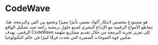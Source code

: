 # CodeWave
هو مستودع مخصص لابتكار أكواد تضفي تأثيرًا مميزًا وتجمع بين الفن والبرمجة. هنا، تتقاطع الأمواج الرقمية مع الإبداع البشري لصنع حلول برمجية رائعة تعيد تشكيل الواقع الرقمي. يهدف CodeWave إلى تعزيز تجربة البرمجة من خلال تقديم مشاريع ملهمة تعكس قوة التموجات الصغيرة التي تحدث فرقًا كبيرًا في عالم التكنولوجيا

